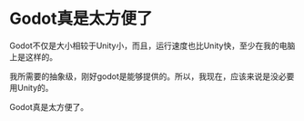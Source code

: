 # Godot真是太方便了

Godot不仅是大小相较于Unity小，而且，运行速度也比Unity快，至少在我的电脑上是这样的。

我所需要的抽象级，刚好godot是能够提供的。所以，我现在，应该来说是没必要用Unity的。

Godot真是太方便了。